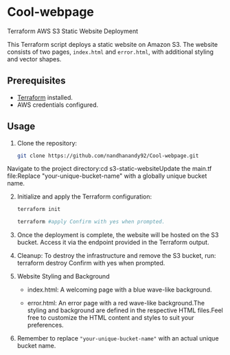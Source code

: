 # Cool-webpage
Terraform AWS S3 Static Website Deployment

This Terraform script deploys a static website on Amazon S3. The website consists of two pages, `index.html` and `error.html`, with additional styling and vector shapes.

## Prerequisites

- [Terraform](https://www.terraform.io/downloads.html) installed.
- AWS credentials configured.

## Usage

1. Clone the repository:

   ```bash
   git clone https://github.com/nandhanandy92/Cool-webpage.git

Navigate to the project directory:cd s3-static-websiteUpdate the main.tf 
file:Replace "your-unique-bucket-name" with a globally unique bucket name.

2. Initialize and apply the Terraform configuration:

   ```bash
   terraform init

   terraform #apply Confirm with yes when prompted.
   ```

3. Once the deployment is complete, the website will be hosted on the S3 bucket. Access it via the endpoint provided in the Terraform output.

4. Cleanup: To destroy the infrastructure and remove the S3 bucket, run:
terraform destroy Confirm with yes when prompted.


5. Website Styling and Background 
   - index.html: A welcoming page with a blue wave-like background.

   - error.html: An error page with a red wave-like background.The styling and background are defined in the respective HTML files.Feel free to customize the HTML content and styles to suit your preferences.

6. Remember to replace `"your-unique-bucket-name"` with an actual unique bucket name.
